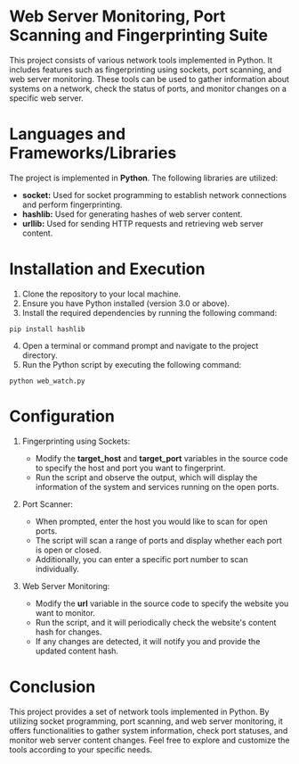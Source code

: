 #  Web Server Monitoring, Port Scanning and Fingerprinting Suite

This project consists of various network tools implemented in Python. It includes features such as fingerprinting using sockets, port scanning, and web server monitoring. These tools can be used to gather information about systems on a network, check the status of ports, and monitor changes on a specific web server.

# Languages and Frameworks/Libraries
The project is implemented in **Python**. The following libraries are utilized:

* **socket:** Used for socket programming to establish network connections and perform fingerprinting.
* **hashlib:** Used for generating hashes of web server content.
* **urllib:** Used for sending HTTP requests and retrieving web server content.

# Installation and Execution
1. Clone the repository to your local machine.
2. Ensure you have Python installed (version 3.0 or above).
3. Install the required dependencies by running the following command:
```
pip install hashlib
```
4. Open a terminal or command prompt and navigate to the project directory.
5. Run the Python script by executing the following command:
```
python web_watch.py
```

# Configuration
1. Fingerprinting using Sockets:
   * Modify the **target_host** and **target_port** variables in the source code to specify the host and port you want to fingerprint.
   * Run the script and observe the output, which will display the information of the system and services running on the open ports.

2. Port Scanner:
   * When prompted, enter the host you would like to scan for open ports.
   * The script will scan a range of ports and display whether each port is open or closed.
   * Additionally, you can enter a specific port number to scan individually.

3. Web Server Monitoring:
   * Modify the **url** variable in the source code to specify the website you want to monitor.
   * Run the script, and it will periodically check the website's content hash for changes.
   * If any changes are detected, it will notify you and provide the updated content hash.

# Conclusion
This project provides a set of network tools implemented in Python. By utilizing socket programming, port scanning, and web server monitoring, it offers functionalities to gather system information, check port statuses, and monitor web server content changes. Feel free to explore and customize the tools according to your specific needs.
